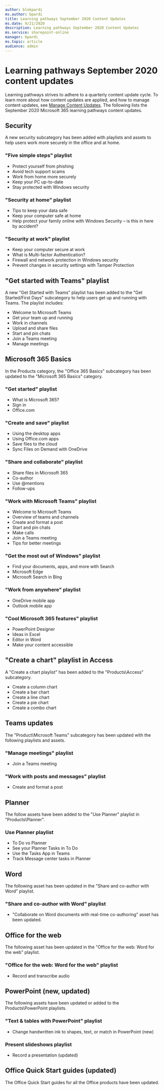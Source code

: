 ```yaml
---
author: blokpardi
ms.author: bpardi
title: Learning pathways September 2020 Content Updates
ms.date: 9/21/2020
description: Learning pathways September 2020 Content Updates
ms.service: sharepoint-online
manager: bpardi
ms.topic: article
audience: admin
---
```


# Learning pathways September 2020 content updates
Learning pathways strives to adhere to a quarterly content update cycle. To learn more about how content updates are applied, and how to manage content updates, see [Manage Content Updates](custom_contentupdatesmanage.md). The following lists the September 2020 Microsoft 365 learning pathways content updates. 

## Security
A new security subcategory has been added with playlists and assets to help users work more securely in the office and at home. 

### "Five simple steps" playlist
- Protect yourself from phishing
- Avoid tech support scams
- Work from home more securely
- Keep your PC up-to-date
- Stay protected with Windows security

### "Security at home" playlist
- Tips to keep your data safe
- Keep your computer safe at home
- Help protect your family online with Windows Security – is this in here by accident?

### "Security at work" playlist
- Keep your computer secure at work
- What is Multi-factor Authentication?
- Firewall and network protection in Windows security
- Prevent changes in security settings with Tamper Protection

## "Get started with Teams" playlist
A new "Get Started with Teams" playlist has been added to the "Get Started/First Days" subcategory to help users get up and running with Teams. The playlist includes:
- Welcome to Microsoft Teams  
- Get your team up and running
- Work in channels  
- Upload and share files 
- Start and pin chats  
- Join a Teams meeting 
- Manage meetings 
 
## Microsoft 365 Basics
In the Products category, the "Office 365 Basics" subcategory has been updated to the "Microsoft 365 Basics" category. 

### "Get started" playlist
- What is Microsoft 365?
- Sign in
- Office.com

### "Create and save" playlist
- Using the desktop apps
- Using Office.com apps
- Save files to the cloud
- Sync Files on Demand with OneDrive

### "Share and collaborate" playlist
- Share files in Microsoft 365
- Co-author
- Use @mentions
- Follow-ups

### "Work with Microsoft Teams" playlist
- Welcome to Microsoft Teams
- Overview of teams and channels
- Create and format a post
- Start and pin chats
- Make calls
- Join a Teams meeting
- Tips for better meetings

### "Get the most out of Windows" playlist
- Find your documents, apps, and more with Search
- Microsoft Edge
- Microsoft Search in Bing

### "Work from anywhere" playlist
- OneDrive mobile app
- Outlook mobile app

### "Cool Microsoft 365 features" playlist
- PowerPoint Designer
- Ideas in Excel
- Editor in Word
- Make your content accessible

## "Create a chart" playlist in Access
A "Create a chart playlist" has been added to the "Products\Access" subcategory.  
- Create a column chart
- Create a bar chart
- Create a line chart
- Create a pie chart
- Create a combo chart

## Teams updates
The "Product\Microsoft Teams" subcategory has been updated with the following playlists and assets. 

### "Manage meetings" playlist
- Join a Teams meeting
### "Work with posts and messages" playlist
- Create and format a post

## Planner 
The follow assets have been added to the "Use Planner" playlist in "Products\Planner".
### Use Planner playlist
- To Do vs Planner
- See your Planner Tasks in To Do
- Use the Tasks App in Teams
- Track Message center tasks in Planner

## Word
The following asset has been updated in the "Share and co-author with Word" playlist.

### "Share and co-author with Word" playlist
- "Collaborate on Word documents with real-time co-authoring" asset has been updated. 

## Office for the web
The following asset has been updated in the "Office for the web: Word for the web" playlist.

### "Office for the web: Word for the web" playlist
- Record and transcribe audio

## PowerPoint (new, updated)
The following assets have been updated or added to the Products\PowerPoint playlists. 

### "Text & tables with PowerPoint" playlist
- Change handwritten ink to shapes, text, or match in PowerPoint (new)

### Present slideshows playlist
- Record a presentation (updated)

## Office Quick Start guides (updated)
The Office Quick Start guides for all the Office products have been updated. 




